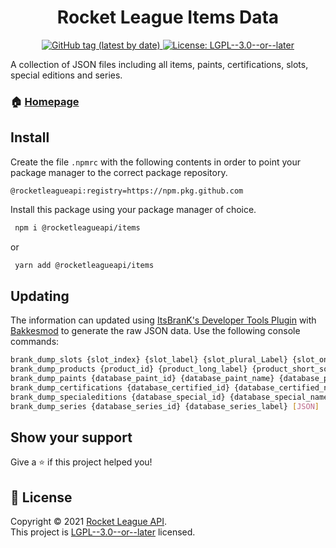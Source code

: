 <h1 align="center">Rocket League Items Data</h1>
<p align="center">
    <a href="https://github.com/rocketleagueapi/items/packages/1108141" target="_blank">
  <img alt="GitHub tag (latest by date)" src="https://img.shields.io/github/v/tag/rocketleagueapi/items?label=Version">
  </a>
  <a href="https://github.com/rocketleagueapi/items/blob/master/LICENSE" target="_blank">
    <img alt="License: LGPL--3.0--or--later" src="https://img.shields.io/github/license/rocketleagueapi/items?color=green" />
  </a>
</p>
A collection of JSON files including all items, paints, certifications, slots, special editions and series. 

### 🏠 [Homepage](https://github.com/rocketleagueapi/items)

## Install
Create the file `.npmrc` with the following contents in order to point your package manager to the correct package repository.
```
@rocketleagueapi:registry=https://npm.pkg.github.com
```
Install this package using your package manager of choice.
```sh
 npm i @rocketleagueapi/items
```
or
```sh
 yarn add @rocketleagueapi/items
```

## Updating
The information can updated using [ItsBranK's Developer Tools Plugin](https://github.com/ItsBranK/DeveloperTools) with [Bakkesmod](https://bakkesmod.com/) to generate the raw JSON data.  Use the following console commands:

```sh
brank_dump_slots {slot_index} {slot_label} {slot_plural_Label} {slot_online_label} {slot_description} [JSON]
brank_dump_products {product_id} {product_long_label} {product_short_sort_label} {product_bool_currency} {product_bool_blueprint} {product_bool_paintable} {product_quality_id} {slot_index} {product_quality_id} {product_thumbnail_asset} [JSON]
brank_dump_paints {database_paint_id} {database_paint_name} {database_paint_label} {database_paint_colors} [JSON]
brank_dump_certifications {database_certified_id} {database_certified_name} {database_certified_label} {database_certified_description} [JSON]
brank_dump_specialeditions {database_special_id} {database_special_name} {database_special_label} [JSON]
brank_dump_series {database_series_id} {database_series_label} [JSON]
```

## Show your support

Give a ⭐️ if this project helped you!

## 📝 License

Copyright © 2021 [Rocket League API](https://github.com/rocketleagueapi).<br />
This project is [LGPL--3.0--or--later](https://github.com/rocketleagueapi/items/blob/master/LICENSE) licensed.
